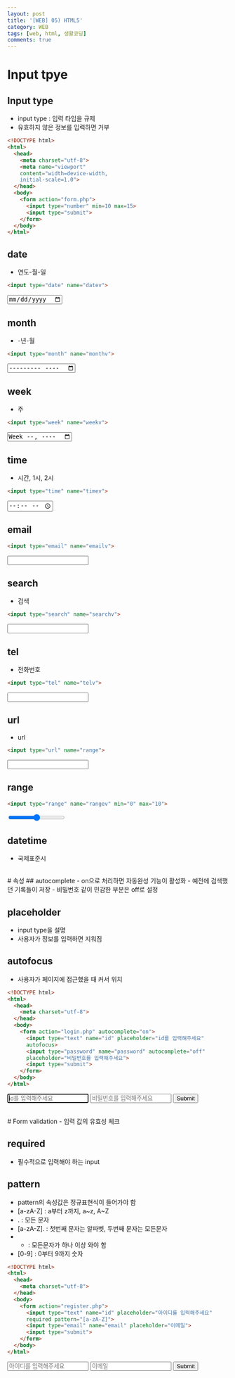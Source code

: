 ```yaml
---
layout: post
title: '[WEB] 05) HTML5'
category: WEB
tags: [web, html, 생활코딩]
comments: true
---
```


# Input tpye
## Input type
- input type : 입력 타입을 규제
- 유효하지 않은 정보를 입력하면 거부

~~~html
<!DOCTYPE html>
<html>
  <head>
    <meta charset="utf-8">
    <meta name="viewport"
    content="width=device-width,
    initial-scale=1.0">
  </head>
  <body>
    <form action="form.php">
      <input type="number" min=10 max=15>
      <input type="submit">
    </form>
  </body>
</html>
~~~

## date
- 연도-월-일

~~~html
<input type="date" name="datev">
~~~

<input type="date" name="datev">

## month
- -년-월

~~~html
<input type="month" name="monthv">
~~~

<input type="month" name="monthv">

## week
- 주

~~~html
<input type="week" name="weekv">
~~~

<input type="week" name="weekv">

## time
- 시간, 1시, 2시

~~~html
<input type="time" name="timev">
~~~

<input type="time" name="timev">

## email

~~~html
<input type="email" name="emailv">
~~~

<input type="email" name="emailv">

## search
- 검색

~~~html
<input type="search" name="searchv">
~~~

<input type="search" name="searchv">


## tel
- 전화번호

~~~html
<input type="tel" name="telv">
~~~

<input type="tel" name="telv">

## url
- url

~~~html
<input type="url" name="range">
~~~

<input type="url" name="range">

## range

~~~html
<input type="range" name="rangev" min="0" max="10">
~~~

<input type="range" name="rangev" min="0" max="10">

## datetime
- 국제표준시

<br>
# 속성
## autocomplete
- on으로 처리하면 자동완성 기능이 활성화
- 예전에 검색했던 기록들이 저장
- 비밀번호 같이 민감한 부분은 off로 설정

## placeholder
- input type을 설명
- 사용자가 정보를 입력하면 지워짐

## autofocus
- 사용자가 페이지에 접근했을 때 커서 위치

~~~html
<!DOCTYPE html>
<html>
  <head>
    <meta charset="utf-8">
  </head>
  <body>
    <form action="login.php" autocomplete="on">
      <input type="text" name="id" placeholder="id를 입력해주세요"
      autofocus>
      <input type="password" name="password" autocomplete="off"
      placeholder="비밀번호를 입력해주세요">
      <input type="submit">
    </form>
  </body>
</html>
~~~

<html>
  <body>
    <form action="login.php" autocomplete="on">
      <input type="text" name="id" placeholder="id를 입력해주세요"
      autofocus>
      <input type="password" name="password" autocomplete="off"
      placeholder="비밀번호를 입력해주세요">
      <input type="submit">
    </form>
  </body>
</html>


<br>
# Form validation
- 입력 값의 유효성 체크

## required
- 필수적으로 입력해야 하는 input

## pattern
- pattern의 속성값은 정규표현식이 들어가야 함
- [a-zA-Z] : a부터 z까지, a~z, A~Z
- . : 모든 문자
- [a-zA-Z]. : 첫번째 문자는 알파벳, 두번째 문자는 모든문자
- + : 모든문자가 하나 이상 와야 함
- [0-9] : 0부터 9까지 숫자

~~~html
<!DOCTYPE html>
<html>
  <head>
    <meta charset="utf-8">
  </head>
  <body>
    <form action="register.php">
      <input type="text" name="id" placeholder="아이디를 입력해주세요"
      required pattern="[a-zA-Z]">
      <input type="email" name="email" placeholder="이메일">
      <input type="submit">
    </form>
  </body>
</html>
~~~

<html>
  <body>
    <form action="register.php">
      <input type="text" name="id" placeholder="아이디를 입력해주세요"
      required pattern="[a-zA-Z]">
      <input type="email" name="email" placeholder="이메일">
      <input type="submit">
    </form>
  </body>
</html>
